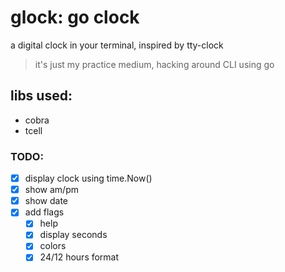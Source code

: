 # glock: go clock

a digital clock in your terminal, inspired by tty-clock

> it's just my practice medium, hacking around CLI using go

## libs used:

- cobra
- tcell

### TODO:

- [x] display clock using time.Now()
- [x] show am/pm
- [x] show date
- [x] add flags
  - [x] help
  - [x] display seconds
  - [x] colors
  - [x] 24/12 hours format
